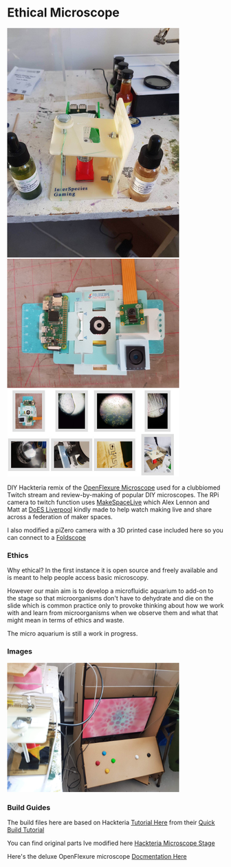 # Ethical Microscope

<img src="images/prototype1.jpg" width="400">
<img src="images/microfold_2.jpg" width="400">
<img src="images/maker_montage_2019-07-01.jpg" width="400">


DIY Hackteria remix of the [OpenFlexure Microscope](https://github.com/rwb27/openflexure_microscope) used for a clubbiomed Twitch stream and review-by-making of popular DIY microscopes. The RPi camera to twitch function uses [MakeSpaceLive](https://github.com/DynamicDevices/makespacelive) which Alex Lennon and Matt at [DoES Liverpool](http://doesliverpool.com) kindly made to help watch making live and share across a federation of maker spaces.

I also modified a piZero camera with a 3D printed case included here so you can connect to a [Foldscope](https://www.foldscope.com)

### Ethics

Why ethical? In the first instance it is open source and freely available and is meant to help people access basic microscopy.

However our main aim is to develop a microfluidic aquarium to add-on to the stage so that microorganisms don't have to dehydrate and die on the slide which is common practice only to provoke thinking about how we work with and learn from microorganisms when we observe them and what that might mean in terms of ethics and waste.

The micro aquarium is still a work in progress.

### Images

<img src="images/cab1.png" width="400">

### Build Guides

The build files here are based on Hackteria [Tutorial Here](https://publiclab.org/notes/partsandcrafts/02-15-2018/2-attaching-your-raspberry-pi-camera-to-a-microscope-objective-lens)
 from their [Quick Build Tutorial](https://publiclab.org/notes/partsandcrafts/12-02-2017/quick-build-raspberry-pi-microscope)

You can find original parts Ive modified here [Hackteria Microscope Stage](https://www.thingiverse.com/thing:1057872)

Here's the deluxe OpenFlexure microscope [Docmentation Here](http://rwb27.github.io/openflexure_microscope/docs/0_printing.html)
